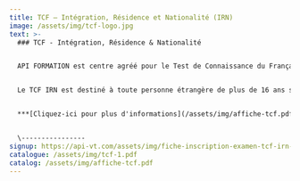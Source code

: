 ```yaml
---
title: TCF – Intégration, Résidence et Nationalité (IRN)
image: /assets/img/tcf-logo.jpg
text: >-
  ### T﻿CF - Intégration, Résidence & Nationalité


  API FORMATION est centre agréé pour le Test de Connaissance du Français- Intégration Résidence et Nationalité. 


  Le TCF IRN est destiné à toute personne étrangère de plus de 16 ans souhaitant valider son niveau de français.


  ***[C﻿liquez-ici pour plus d'informations](/assets/img/affiche-tcf.pdf)***


  \-﻿---------------
signup: https://api-vt.com/assets/img/fiche-inscription-examen-tcf-irn-v1.pdf
catalogue: /assets/img/tcf-1.pdf
catalog: /assets/img/affiche-tcf.pdf
---
```

